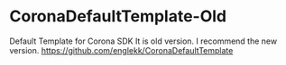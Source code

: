 CoronaDefaultTemplate-Old
=====================

Default Template for Corona SDK
It is old version. I recommend the new version.
https://github.com/englekk/CoronaDefaultTemplate
